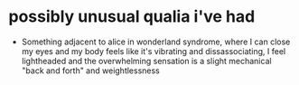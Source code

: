 # possibly unusual qualia i've had

- Something adjacent to alice in wonderland syndrome, where I can close my eyes and my body feels like it's vibrating and dissassociating, I feel lightheaded and the overwhelming sensation is a slight mechanical "back and forth" and weightlessness

